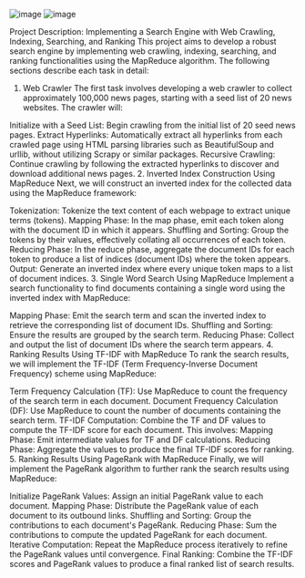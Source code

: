 ![image](https://github.com/hagerkha/search-engine-/assets/131220220/d1e4eaa1-ed87-4fd3-bc29-5c84535c7644)
![image](https://github.com/hagerkha/search-engine-/assets/131220220/589cc6f7-e0c9-4572-82a1-ccfcc218f507)


Project Description: Implementing a Search Engine with Web Crawling, Indexing, Searching, and Ranking
This project aims to develop a robust search engine by implementing web crawling, indexing, searching, and ranking functionalities using the MapReduce algorithm. The following sections describe each task in detail:

1. Web Crawler
The first task involves developing a web crawler to collect approximately 100,000 news pages, starting with a seed list of 20 news websites. The crawler will:

Initialize with a Seed List: Begin crawling from the initial list of 20 seed news pages.
Extract Hyperlinks: Automatically extract all hyperlinks from each crawled page using HTML parsing libraries such as BeautifulSoup and urllib, without utilizing Scrapy or similar packages.
Recursive Crawling: Continue crawling by following the extracted hyperlinks to discover and download additional news pages.
2. Inverted Index Construction Using MapReduce
Next, we will construct an inverted index for the collected data using the MapReduce framework:

Tokenization: Tokenize the text content of each webpage to extract unique terms (tokens).
Mapping Phase: In the map phase, emit each token along with the document ID in which it appears.
Shuffling and Sorting: Group the tokens by their values, effectively collating all occurrences of each token.
Reducing Phase: In the reduce phase, aggregate the document IDs for each token to produce a list of indices (document IDs) where the token appears.
Output: Generate an inverted index where every unique token maps to a list of document indices.
3. Single Word Search Using MapReduce
Implement a search functionality to find documents containing a single word using the inverted index with MapReduce:

Mapping Phase: Emit the search term and scan the inverted index to retrieve the corresponding list of document IDs.
Shuffling and Sorting: Ensure the results are grouped by the search term.
Reducing Phase: Collect and output the list of document IDs where the search term appears.
4. Ranking Results Using TF-IDF with MapReduce
To rank the search results, we will implement the TF-IDF (Term Frequency-Inverse Document Frequency) scheme using MapReduce:

Term Frequency Calculation (TF): Use MapReduce to count the frequency of the search term in each document.
Document Frequency Calculation (DF): Use MapReduce to count the number of documents containing the search term.
TF-IDF Computation: Combine the TF and DF values to compute the TF-IDF score for each document. This involves:
Mapping Phase: Emit intermediate values for TF and DF calculations.
Reducing Phase: Aggregate the values to produce the final TF-IDF scores for ranking.
5. Ranking Results Using PageRank with MapReduce
Finally, we will implement the PageRank algorithm to further rank the search results using MapReduce:

Initialize PageRank Values: Assign an initial PageRank value to each document.
Mapping Phase: Distribute the PageRank value of each document to its outbound links.
Shuffling and Sorting: Group the contributions to each document's PageRank.
Reducing Phase: Sum the contributions to compute the updated PageRank for each document.
Iterative Computation: Repeat the MapReduce process iteratively to refine the PageRank values until convergence.
Final Ranking: Combine the TF-IDF scores and PageRank values to produce a final ranked list of search results.
